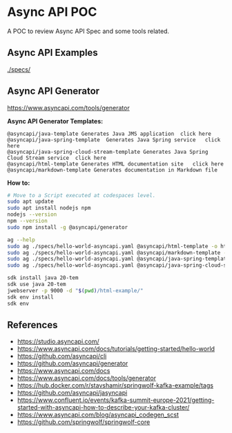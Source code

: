 # Async API POC

A POC to review Async API Spec and some tools related.

## Async API Examples

[./specs/](./specs/)

## Async API Generator

https://www.asyncapi.com/tools/generator

**Async API Generator Templates:**

```
@asyncapi/java-template	Generates Java JMS application	click here
@asyncapi/java-spring-template	Generates Java Spring service	click here
@asyncapi/java-spring-cloud-stream-template	Generates Java Spring Cloud Stream service	click here
@asyncapi/html-template	Generates HTML documentation site	click here
@asyncapi/markdown-template	Generates documentation in Markdown file
```

**How to:**

```bash
# Move to a Script executed at codespaces level.
sudo apt update
sudo apt install nodejs npm
nodejs --version
npm --version
sudo npm install -g @asyncapi/generator

ag --help
sudo ag ./specs/hello-world-asyncapi.yaml @asyncapi/html-template -o html-example
sudo ag ./specs/hello-world-asyncapi.yaml @asyncapi/markdown-template -o markdown-example
sudo ag ./specs/hello-world-asyncapi.yaml @asyncapi/java-spring-template -o spring-example
sudo ag ./specs/hello-world-asyncapi.yaml @asyncapi/java-spring-cloud-stream-template -o spring-cloud-stream-example

sdk install java 20-tem
sdk use java 20-tem
jwebserver -p 9000 -d "$(pwd)/html-example/"
sdk env install
sdk env
```

## References

- https://studio.asyncapi.com/
- https://www.asyncapi.com/docs/tutorials/getting-started/hello-world
- https://github.com/asyncapi/cli
- https://github.com/asyncapi/generator
- https://www.asyncapi.com/docs
- https://www.asyncapi.com/docs/tools/generator
- https://hub.docker.com/r/stavshamir/springwolf-kafka-example/tags
- https://github.com/asyncapi/jasyncapi
- https://www.confluent.io/events/kafka-summit-europe-2021/getting-started-with-asyncapi-how-to-describe-your-kafka-cluster/
- https://www.asyncapi.com/blog/asyncapi_codegen_scst
- https://github.com/springwolf/springwolf-core